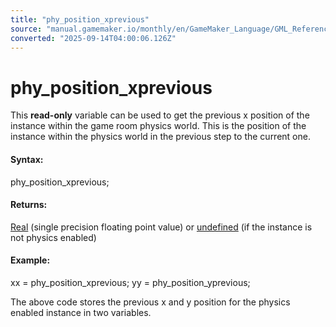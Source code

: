 ```yaml
---
title: "phy_position_xprevious"
source: "manual.gamemaker.io/monthly/en/GameMaker_Language/GML_Reference/Physics/Physics_Variables/phy_position_xprevious.htm"
converted: "2025-09-14T04:00:06.126Z"
---
```


# phy\_position\_xprevious

This **read-only** variable can be used to get the previous x position of the instance within the game room physics world. This is the position of the instance within the physics world in the previous step to the current one.

#### Syntax:

phy\_position\_xprevious;

#### Returns:

[Real](../../../GML_Overview/Data_Types.md) (single precision floating point value) or [undefined](../../../GML_Overview/Data_Types.md) (if the instance is not physics enabled)

#### Example:

xx = phy\_position\_xprevious;
yy = phy\_position\_yprevious;

The above code stores the previous x and y position for the physics enabled instance in two variables.